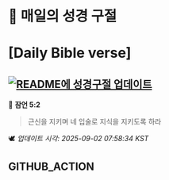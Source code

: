 # 🙏 매일의 성경 구절
# [Daily Bible verse]
## [![README에 성경구절 업데이트](https://github.com/DONGSUKA/first_test/actions/workflows/update-readme-bible.yml/badge.svg)](https://github.com/DONGSUKA/first_test/actions/workflows/update-readme-bible.yml)
<!-- START_BIBLE_VERSE -->
📖 **잠언 5:2**
> 근신을 지키며 네 입술로 지식을 지키도록 하라

🕊️ _업데이트 시각: 2025-09-02 07:58:34 KST_
  <!-- END_BIBLE_VERSE -->
## GITHUB_ACTION
